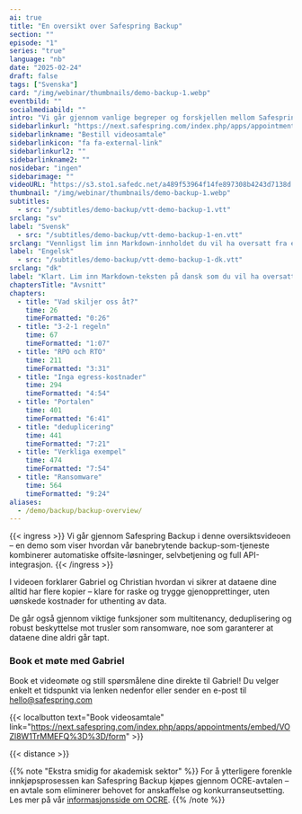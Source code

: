 ```yaml
---
ai: true
title: "En oversikt over Safespring Backup"
section: ""
episode: "1"
series: "true"
language: "nb"
date: "2025-02-24"
draft: false
tags: ["Svenska"]
card: "/img/webinar/thumbnails/demo-backup-1.webp"
eventbild: ""
socialmediabild: ""
intro: "Vi går gjennom vanlige begreper og forskjellen mellom Safespring Backup og andre backupsystemer."
sidebarlinkurl: "https://next.safespring.com/index.php/apps/appointments/embed/VOZl8W1TrMMEFQ%3D%3D/form"
sidebarlinkname: "Bestill videosamtale"
sidebarlinkicon: "fa fa-external-link"
sidebarlinkurl2: ""
sidebarlinkname2: ""
nosidebar: "ingen"
sidebarimage: ""
videoURL: "https://s3.sto1.safedc.net/a489f53964f14fe897308b4243d7138d:processedvideos/demo-backup-1/master.m3u8"
thumbnail: "/img/webinar/thumbnails/demo-backup-1.webp"
subtitles:
  - src: "/subtitles/demo-backup/vtt-demo-backup-1.vtt"
srclang: "sv"
label: "Svensk"
  - src: "/subtitles/demo-backup/vtt-demo-backup-1-en.vtt"
srclang: "Vennligst lim inn Markdown-innholdet du vil ha oversatt fra engelsk til norsk bokmål. Jeg bevarer Markdown-strukturen, oversetter ikke kodeblokker, inline-kode, URL-er, slugs, filnavn eller frontmatter-nøkler, og jeg oversetter lenketekster men lar måladressene være uendret."
label: "Engelsk"
  - src: "/subtitles/demo-backup/vtt-demo-backup-1-dk.vtt"
srclang: "dk"
label: "Klart. Lim inn Markdown-teksten på dansk som du vil ha oversatt til norsk bokmål. Jeg beholder strukturen, oversetter ikke kodeblokker, inline-kode, URL-er, slugs, filnavn eller frontmatter-nøkler, og oversetter bare lenketekster (mål-URLer forblir uendret)."
chaptersTitle: "Avsnitt"
chapters:
  - title: "Vad skiljer oss åt?"
    time: 26
    timeFormatted: "0:26"
  - title: "3-2-1 regeln"
    time: 67
    timeFormatted: "1:07"
  - title: "RPO och RTO"
    time: 211
    timeFormatted: "3:31"
  - title: "Inga egress-kostnader"
    time: 294
    timeFormatted: "4:54"
  - title: "Portalen"
    time: 401
    timeFormatted: "6:41"
  - title: "deduplicering"
    time: 441
    timeFormatted: "7:21"
  - title: "Verkliga exempel"
    time: 474
    timeFormatted: "7:54"
  - title: "Ransomware"
    time: 564
    timeFormatted: "9:24"
aliases:
  - /demo/backup/backup-overview/
---
```

{{< ingress >}}
Vi går gjennom Safespring Backup i denne oversiktsvideoen – en demo som viser hvordan vår banebrytende backup-som-tjeneste kombinerer automatiske offsite-løsninger, selvbetjening og full API-integrasjon.
{{< /ingress >}}

I videoen forklarer Gabriel og Christian hvordan vi sikrer at dataene dine alltid har flere kopier – klare for raske og trygge gjenopprettinger, uten uønskede kostnader for uthenting av data.

De går også gjennom viktige funksjoner som multitenancy, deduplisering og robust beskyttelse mot trusler som ransomware, noe som garanterer at dataene dine aldri går tapt.

### Book et møte med Gabriel

Book et videomøte og still spørsmålene dine direkte til Gabriel! Du velger enkelt et tidspunkt via lenken nedenfor eller sender en e-post til hello@safespring.com

{{< localbutton text="Book videosamtale" link="https://next.safespring.com/index.php/apps/appointments/embed/VOZl8W1TrMMEFQ%3D%3D/form" >}}

{{< distance >}}

{{% note "Ekstra smidig for akademisk sektor" %}}
For å ytterligere forenkle innkjøpsprosessen kan Safespring Backup kjøpes gjennom OCRE-avtalen – en avtale som eliminerer behovet for anskaffelse og konkurranseutsetting. Les mer på vår [informasjonsside om OCRE](/branscher/utbildning-forskning/).
{{% /note %}}